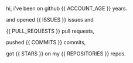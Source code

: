 hi, i've been on github {{ ACCOUNT_AGE }} years.

and opened {{ ISSUES }} issues and

{{ PULL_REQUESTS }} pull requests,

pushed {{ COMMITS }} commits,

got {{ STARS }} on my {{ REPOSITORIES }} repos.
